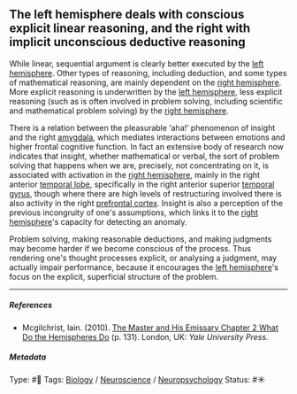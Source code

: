 ## The left hemisphere deals with conscious explicit linear reasoning, and the right with implicit unconscious deductive reasoning

While linear, sequential argument is clearly better executed by the [left hemisphere](Left%20hemisphere.md). Other types of reasoning, including deduction, and some types of mathematical reasoning, are mainly dependent on the [right hemisphere](Right%20hemisphere.md). More explicit reasoning is underwritten by the [left hemisphere](Left%20hemisphere.md), less explicit reasoning (such as is often involved in problem solving, including scientific and mathematical problem solving) by the [right hemisphere](Right%20hemisphere.md). 

There is a relation between the pleasurable ‘aha!’ phenomenon of insight and the right [amygdala](Amygdala.md), which mediates interactions between emotions and higher frontal cognitive function. In fact an extensive body of research now indicates that insight, whether mathematical or verbal, the sort of problem solving that happens when we are, precisely, not concentrating on it, is associated with activation in the [right hemisphere](Right%20hemisphere.md), mainly in the right anterior [temporal lobe](), specifically in the right anterior superior [temporal gyrus](), though where there are high levels of restructuring involved there is also activity in the right [prefrontal cortex](Prefrontal%20cortex.md). Insight is also a perception of the previous incongruity of one's assumptions, which links it to the [right hemisphere](Right%20hemisphere.md)'s capacity for detecting an anomaly.

Problem solving, making reasonable deductions, and making judgments may become harder if we become conscious of the process. Thus rendering one's thought processes explicit, or analysing a judgment, may actually impair performance, because it encourages the [left hemisphere](Left%20hemisphere.md)'s focus on the explicit, superficial structure of the problem.

---

##### References

* Mcgilchrist, Iain. (2010). [The Master and His Emissary Chapter 2 What Do the Hemispheres Do](The%20Master%20and%20His%20Emissary%20Chapter%202%20What%20Do%20the%20Hemispheres%20Do.md) (p. 131). London, UK: *Yale University Press.*

##### Metadata

Type: #🔴 
Tags: [Biology]() / [Neuroscience](Neuroscience.md) / [Neuropsychology](Neuropsychology.md) 
Status: #☀️ 
